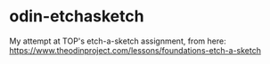 # odin-etchasketch
My attempt at TOP's etch-a-sketch assignment, from here: https://www.theodinproject.com/lessons/foundations-etch-a-sketch
